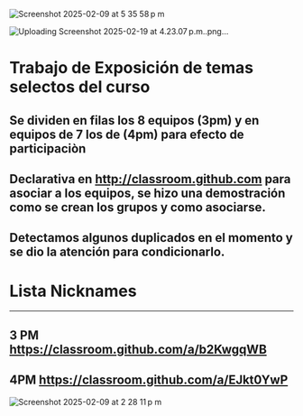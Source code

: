 
![Screenshot 2025-02-09 at 5 35 58 p m](https://github.com/user-attachments/assets/ac74f042-534c-4e74-985f-ce1a8e6e610f)

![Uploading Screenshot 2025-02-19 at 4.23.07 p.m..png…]()


# Trabajo de Exposición de temas selectos del curso 

## Se dividen en filas los 8 equipos (3pm) y en equipos de 7 los de (4pm) para efecto de participaciòn

## Declarativa en http://classroom.github.com para asociar a los equipos, se hizo una demostración como se crean los grupos y como asociarse.

## Detectamos algunos duplicados en el momento y se dio la atención para condicionarlo.

# Lista Nicknames
---
3 PM https://classroom.github.com/a/b2KwgqWB
---
4PM https://classroom.github.com/a/EJkt0YwP
---
![Screenshot 2025-02-09 at 2 28 11 p m](https://github.com/user-attachments/assets/46974cff-44df-47d2-a284-a9f00eaf0262)

